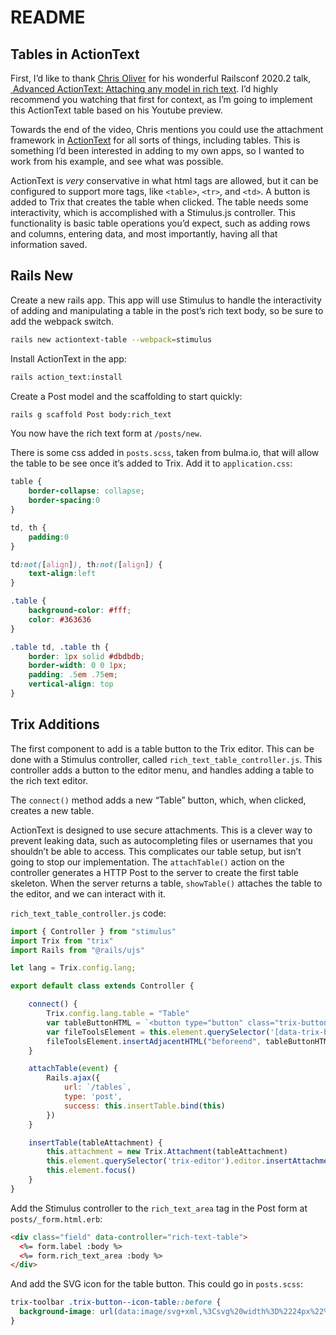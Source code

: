 # README
## Tables in ActionText

First, I’d like to thank [Chris Oliver](https://twitter.com/excid3) for his wonderful Railsconf 2020.2 talk, [ Advanced ActionText: Attaching any model in rich text](http://railsconf.org/2020/video/chris-oliver-advanced-actiontext-attaching-any-model-in-rich-text "Advanced ActionText: Attaching any model in rich text"). I’d highly recommend you watching that first for context, as I’m going to implement this ActionText table based on his Youtube preview.

Towards the end of the video, Chris mentions you could use the attachment framework in [ActionText](https://guides.rubyonrails.org/action_text_overview.html) for all sorts of things, including tables. This is something I’d been interested in adding to my own apps, so I wanted to work from his example, and see what was possible. 

ActionText is _very_ conservative in what html tags are allowed, but it can be configured to support more tags, like `<table>`, `<tr>`, and `<td>`. A button is added to Trix that creates the table when clicked. The table needs some interactivity, which is accomplished with a Stimulus.js controller. This functionality is basic table operations you’d expect, such as adding rows and columns, entering data, and most importantly, having all that information saved.

## Rails New
Create a new rails app. This app will use Stimulus to handle the interactivity of adding and manipulating a table in the post’s rich text body, so be sure to add the webpack switch.
```bash
rails new actiontext-table --webpack=stimulus
```

Install ActionText in the app:
```bash
rails action_text:install
```

Create a Post model and the scaffolding to start quickly:
```bash
rails g scaffold Post body:rich_text
```
You now have the rich text form at `/posts/new`.

There is some css added in `posts.scss`, taken from bulma.io, that will allow the table to be see once it’s added to Trix. Add it to `application.css`:
```css
table {
	border-collapse: collapse;
	border-spacing:0
}

td, th {
	padding:0
}

td:not([align]), th:not([align]) {
	text-align:left
}

.table {
	background-color: #fff;
	color: #363636
}

.table td, .table th {
	border: 1px solid #dbdbdb;
	border-width: 0 0 1px;
	padding: .5em .75em;
	vertical-align: top
}
```

## Trix Additions
The first component to add is a table button to the Trix editor. This can be done with a Stimulus controller, called `rich_text_table_controller.js`. This controller adds a button to the editor menu, and handles adding a table to the rich text editor.  

The `connect()` method adds a new “Table” button, which, when clicked, creates a new table. 

ActionText is designed to use secure attachments. This is a clever way to prevent leaking data, such as autocompleting files or usernames that you shouldn’t be able to access. This complicates our table setup, but isn’t going to stop our implementation. The `attachTable()` action on the controller generates a HTTP Post to the server to create the first table skeleton. When the server returns a table, `showTable()` attaches the table to the editor, and we can interact with it.

`rich_text_table_controller.js` code:
```js
import { Controller } from "stimulus"
import Trix from "trix"
import Rails from "@rails/ujs"

let lang = Trix.config.lang;

export default class extends Controller {

	connect() {
		Trix.config.lang.table = "Table"
		var tableButtonHTML = `<button type="button" class="trix-button trix-button--icon trix-button--icon-table" data-action="rich-text-table#attachTable" title="${lang.attachFiles}" tabindex="-1">${lang.table}</button>`
		var fileToolsElement = this.element.querySelector('[data-trix-button-group=file-tools]')
		fileToolsElement.insertAdjacentHTML("beforeend", tableButtonHTML)
	}

	attachTable(event) {
		Rails.ajax({
			url: `/tables`,
			type: 'post',
			success: this.insertTable.bind(this)
		})
	}

	insertTable(tableAttachment) {
		this.attachment = new Trix.Attachment(tableAttachment)
		this.element.querySelector('trix-editor').editor.insertAttachment(this.attachment)
		this.element.focus()
	}
}
```

Add the Stimulus controller to the `rich_text_area` tag in the Post form at `posts/_form.html.erb`:
```html
<div class="field" data-controller="rich-text-table">
  <%= form.label :body %>
  <%= form.rich_text_area :body %>
</div>
```

And add the SVG icon for the table button. This could go in `posts.scss`:
```css
trix-toolbar .trix-button--icon-table::before {
  background-image: url(data:image/svg+xml,%3Csvg%20width%3D%2224px%22%20height%3D%2224px%22%20viewBox%3D%220%200%2024%2024%22%20version%3D%221.1%22%20xmlns%3D%22http%3A%2F%2Fwww.w3.org%2F2000%2Fsvg%22%20xmlns%3Axlink%3D%22http%3A%2F%2Fwww.w3.org%2F1999%2Fxlink%22%3E%3Cg%20stroke%3D%22none%22%20stroke-width%3D%221%22%20fill%3D%22none%22%20fill-rule%3D%22evenodd%22%3E%3Crect%20stroke%3D%22%23000000%22%20x%3D%223%22%20y%3D%223%22%20width%3D%2218%22%20height%3D%2218%22%3E%3C%2Frect%3E%3Cpath%20d%3D%22M3%2C9%20L21%2C9%22%20stroke%3D%22%23000000%22%20stroke-linecap%3D%22square%22%3E%3C%2Fpath%3E%3Cpath%20d%3D%22M3%2C15%20L21%2C15%22%20stroke%3D%22%23000000%22%20stroke-linecap%3D%22square%22%3E%3C%2Fpath%3E%3Cpath%20d%3D%22M12%2C3%20L12%2C21%22%20stroke%3D%22%23000000%22%20stroke-linecap%3D%22square%22%3E%3C%2Fpath%3E%3C%2Fg%3E%3C%2Fsvg%3E);
}
```




